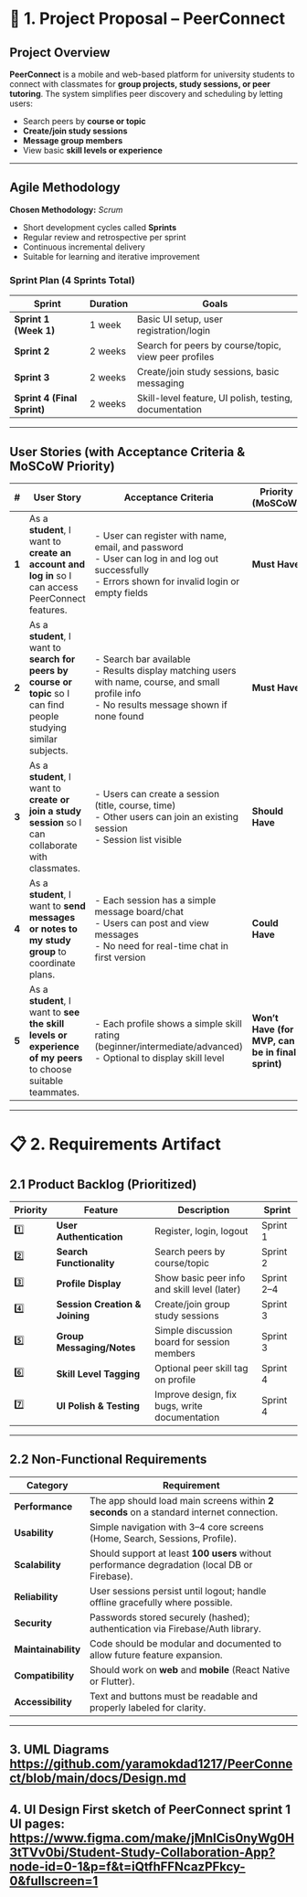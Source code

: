 # 📘 **1. Project Proposal – PeerConnect**

## **Project Overview**

**PeerConnect** is a mobile and web-based platform for university students to connect with classmates for **group projects, study sessions, or peer tutoring**.
The system simplifies peer discovery and scheduling by letting users:

* Search peers by **course or topic**
* **Create/join study sessions**
* **Message group members**
* View basic **skill levels or experience**



---

## **Agile Methodology**

**Chosen Methodology:** *Scrum*

* Short development cycles called **Sprints**
* Regular review and retrospective per sprint
* Continuous incremental delivery
* Suitable for learning and iterative improvement

### **Sprint Plan (4 Sprints Total)**

| Sprint                      | Duration | Goals                                                  |
| --------------------------- | -------- | ------------------------------------------------------ |
| **Sprint 1 (Week 1)**       | 1 week   | Basic UI setup, user registration/login                |
| **Sprint 2**                | 2 weeks  | Search for peers by course/topic, view peer profiles   |
| **Sprint 3**                | 2 weeks  | Create/join study sessions, basic messaging            |
| **Sprint 4 (Final Sprint)** | 2 weeks  | Skill-level feature, UI polish, testing, documentation |

---

## **User Stories (with Acceptance Criteria & MoSCoW Priority)**

| #     | User Story                                                                                                          | Acceptance Criteria                                                                                                                                  | Priority (MoSCoW)                                |
| ----- | ------------------------------------------------------------------------------------------------------------------- | ---------------------------------------------------------------------------------------------------------------------------------------------------- | ------------------------------------------------ |
| **1** | As a **student**, I want to **create an account and log in** so I can access PeerConnect features.                  | - User can register with name, email, and password<br>- User can log in and log out successfully<br>- Errors shown for invalid login or empty fields | **Must Have**                                    |
| **2** | As a **student**, I want to **search for peers by course or topic** so I can find people studying similar subjects. | - Search bar available<br>- Results display matching users with name, course, and small profile info<br>- No results message shown if none found     | **Must Have**                                    |
| **3** | As a **student**, I want to **create or join a study session** so I can collaborate with classmates.                | - Users can create a session (title, course, time)<br>- Other users can join an existing session<br>- Session list visible                           | **Should Have**                                  |
| **4** | As a **student**, I want to **send messages or notes to my study group** to coordinate plans.                       | - Each session has a simple message board/chat<br>- Users can post and view messages<br>- No need for real-time chat in first version                | **Could Have**                                   |
| **5** | As a **student**, I want to **see the skill levels or experience of my peers** to choose suitable teammates.        | - Each profile shows a simple skill rating (beginner/intermediate/advanced)<br>- Optional to display skill level                                     | **Won’t Have (for MVP, can be in final sprint)** |

---

# 📋 **2. Requirements Artifact**

## **2.1 Product Backlog (Prioritized)**

| Priority | Feature                        | Description                                   | Sprint     |
| -------- | ------------------------------ | --------------------------------------------- | ---------- |
| 1️⃣      | **User Authentication**        | Register, login, logout                       | Sprint 1   |
| 2️⃣      | **Search Functionality**       | Search peers by course/topic                  | Sprint 2   |
| 3️⃣      | **Profile Display**            | Show basic peer info and skill level (later)  | Sprint 2–4 |
| 4️⃣      | **Session Creation & Joining** | Create/join group study sessions              | Sprint 3   |
| 5️⃣      | **Group Messaging/Notes**      | Simple discussion board for session members   | Sprint 3   |
| 6️⃣      | **Skill Level Tagging**        | Optional peer skill tag on profile            | Sprint 4   |
| 7️⃣      | **UI Polish & Testing**        | Improve design, fix bugs, write documentation | Sprint 4   |

---

## **2.2 Non-Functional Requirements**

| Category            | Requirement                                                                                   |
| ------------------- | --------------------------------------------------------------------------------------------- |
| **Performance**     | The app should load main screens within **2 seconds** on a standard internet connection.      |
| **Usability**       | Simple navigation with 3–4 core screens (Home, Search, Sessions, Profile).                    |
| **Scalability**     | Should support at least **100 users** without performance degradation (local DB or Firebase). |
| **Reliability**     | User sessions persist until logout; handle offline gracefully where possible.                 |
| **Security**        | Passwords stored securely (hashed); authentication via Firebase/Auth library.                 |
| **Maintainability** | Code should be modular and documented to allow future feature expansion.                      |
| **Compatibility**   | Should work on **web** and **mobile** (React Native or Flutter).                              |
| **Accessibility**   | Text and buttons must be readable and properly labeled for clarity.                           |


---

**3. UML Diagrams**
https://github.com/yaramokdad1217/PeerConnect/blob/main/docs/Design.md
---

**4. UI Design**
First sketch of PeerConnect sprint 1 UI pages: https://www.figma.com/make/jMnICis0nyWg0H3tTVv0bi/Student-Study-Collaboration-App?node-id=0-1&p=f&t=iQtfhFFNcazPFkcy-0&fullscreen=1
---


